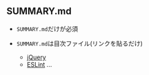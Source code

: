 ## SUMMARY.md

-   `SUMMARY.md`だけが必須
-   `SUMMARY.md`は目次ファイル(リンクを貼るだけ)


    - [jQuery](chapters/jquery.md)
    - [ESLint](chapters/ESLint.md)
    ...
